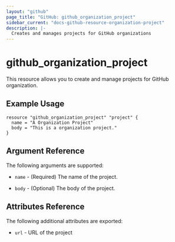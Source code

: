 ```yaml
---
layout: "github"
page_title: "GitHub: github_organization_project"
sidebar_current: "docs-github-resource-organization-project"
description: |-
  Creates and manages projects for GitHub organizations
---
```


# github_organization_project

This resource allows you to create and manage projects for GitHub organization.

## Example Usage

```hcl
resource "github_organization_project" "project" {
  name = "A Organization Project"
  body = "This is a organization project."
}
```

## Argument Reference

The following arguments are supported:

* `name` - (Required) The name of the project.

* `body` - (Optional) The body of the project.

## Attributes Reference

The following additional attributes are exported:

* `url` - URL of the project
